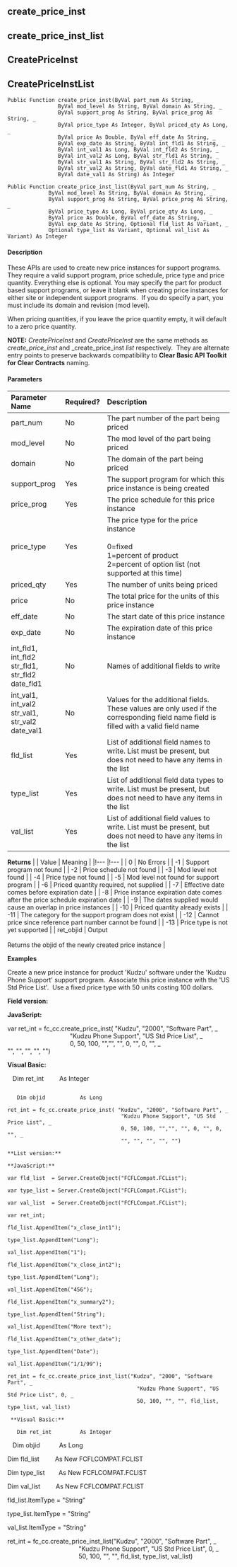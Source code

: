 create_price_inst
-------------------

create_price_inst_list
-------------------------

CreatePriceInst
---------------

CreatePriceInstList
-------------------

```
Public Function create_price_inst(ByVal part_num As String, _
                ByVal mod_level As String, ByVal domain As String, _
                ByVal support_prog As String, ByVal price_prog As String, _
                ByVal price_type As Integer, ByVal priced_qty As Long, _
                ByVal price As Double, ByVal eff_date As String, _
                ByVal exp_date As String, ByVal int_fld1 As String, _
                ByVal int_val1 As Long, ByVal int_fld2 As String, _
                ByVal int_val2 As Long, ByVal str_fld1 As String, _
                ByVal str_val1 As String, ByVal str_fld2 As String, _
                ByVal str_val2 As String, ByVal date_fld1 As String, _
                ByVal date_val1 As String) As Integer
```

```
Public Function create_price_inst_list(ByVal part_num As String, _
             ByVal mod_level As String, ByVal domain As String, _
             ByVal support_prog As String, ByVal price_prog As String, _
             ByVal price_type As Long, ByVal price_qty As Long, _
             ByVal price As Double, ByVal eff_date As String, _
             ByVal exp_date As String, Optional fld_list As Variant, _
             Optional type_list As Variant, Optional val_list As Variant) As Integer
```

#### Description

These APIs are used to create new price instances for support programs. They require a valid support program, price schedule, price type and price quantity. Everything else is optional. You may specify the part for product based support programs, or leave it blank when creating price instances for either site or independent support programs.  If you do specify a part, you must include its domain and revision (mod level).

When pricing quantities, if you leave the price quantity empty, it will default to a zero price quantity.

**NOTE:** _CreatePriceInst_ and _CreatePriceInst_ are the same methods as _create_price_inst_ and _create_price_inst _list_ respectively.  They are alternate entry points to preserve backwards compatibility to **Clear Basic API Toolkit for Clear Contracts** naming.

#### Parameters

| Parameter Name | Required? | Description |
|:--- |:--- |:--- |
| part_num | No | The part number of the part being priced |
| mod_level | No | The mod level of the part being priced |
| domain | No | The domain of the part being priced |
| support_prog | Yes | The support program for which this price instance is being created |
| price_prog | Yes | The price schedule for this price instance |
| price_type | Yes | The price type for the price instance<br><br>0=fixed<br>1=percent of product<br>2=percent of option list (not supported at this time) |
| priced_qty | Yes | The number of units being priced |
| price | No | The total price for the units of this price instance |
| eff_date | No | The start date of this price instance |
| exp_date | No | The expiration date of this price instance |
| int_fld1, int_fld2<br>str_fld1, str_fld2<br>date_fld1 | No | Names of additional fields to write |
| int_val1, int_val2<br>str_val1, str_val2<br>date_val1 | No | Values for the additional fields. These values are only used if the corresponding field name field is filled with a valid field name |
| fld_list | Yes | List of additional field names to write. List must be present, but does not need to have any items in the list |
| type_list | Yes | List of additional field data types to write. List must be present, but does not need to have any items in the list |
| val_list | Yes | List of additional field values to write. List must be present, but does not need to have any items in the list |

**Returns**
 |
| Value |  Meaning |
|!--- |!--- |
| 0 | No Errors |
| -1 | Support program not found |
| -2 | Price schedule not found |
| -3 | Mod level not found |
| -4 | Price type not found |
| -5 | Mod level not found for support program |
| -6 | Priced quantity required, not supplied |
| -7 | Effective date comes before expiration date |
| -8 | Price instance expiration date comes after the price schedule expiration date |
| -9 | The dates supplied would cause an overlap in price instances |
| -10 | Priced quantity already exists |
| -11 | The category for the support program does not exist |
| -12 | Cannot price since reference part number cannot be found |
| -13 | Price type is not yet supported |
| ret_objid | Output<br/><br/>Returns the objid of the newly created price instance |

**Examples**

Create a new price instance for product 'Kudzu' software under the 'Kudzu Phone Support' support program.  Associate this price instance with the 'US Std Price List'.  Use a fixed price type with 50 units costing 100 dollars.

**Field version:**

**JavaScript:**

var ret_int = fc_cc.create_price_inst( "Kudzu", "2000", "Software Part", _
                                    "Kudzu Phone Support", "US Std Price List", _
                                    0, 50, 100, "","", "", 0, "", 0, "", _
                                    "", "", "", "", "")

**Visual Basic:**

   Dim ret_int         As Integer
```

   Dim objid           As Long

ret_int = fc_cc.create_price_inst( "Kudzu", "2000", "Software Part", _
                                    "Kudzu Phone Support", "US Std Price List", _
                                    0, 50, 100, "","", "", 0, "", 0, "", _
                                    "", "", "", "", "")

**List version:**

**JavaScript:**

var fld_list  = Server.CreateObject("FCFLCompat.FCList");

var type_list = Server.CreateObject("FCFLCompat.FCList");

var val_list  = Server.CreateObject("FCFLCompat.FCList");

var ret_int;

fld_list.AppendItem("x_close_int1");

type_list.AppendItem("Long");

val_list.AppendItem("1");

fld_list.AppendItem("x_close_int2");

type_list.AppendItem("Long");

val_list.AppendItem("456");

fld_list.AppendItem("x_summary2");

type_list.AppendItem("String");

val_list.AppendItem("More text");

fld_list.AppendItem("x_other_date");

type_list.AppendItem("Date");

val_list.AppendItem("1/1/99");

ret_int = fc_cc.create_price_inst_list("Kudzu", "2000", "Software Part", _
                                         "Kudzu Phone Support", "US Std Price List", 0, _
                                         50, 100, "", "", fld_list, type_list, val_list)

 **Visual Basic:**

   Dim ret_int         As Integer
```

   Dim objid           As Long

 Dim fld_list         As New FCFLCOMPAT.FCLIST

 Dim type_list        As New FCFLCOMPAT.FCLIST

 Dim val_list         As New FCFLCOMPAT.FCLIST

 fld_list.ItemType = "String"

 type_list.ItemType = "String"

 val_list.ItemType = "String"

ret_int = fc_cc.create_price_inst_list("Kudzu", "2000", "Software Part", _
                                         "Kudzu Phone Support", "US Std Price List", 0, _
                                         50, 100, "", "", fld_list, type_list, val_list)